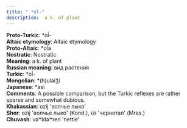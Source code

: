 ```yaml
---
title: " *oĺ-"
description:  a k. of plant
---
```


<strong>Proto-Turkic</strong>:  *oĺ-<br>
<strong>Altaic etymology</strong>:  Altaic etymology<br>
<strong> Proto-Altaic</strong>:  *oĺa<br>
<strong>Nostratic</strong>:  Nostratic<br>
<strong>Meaning</strong>:  a k. of plant<br>
<strong>Russian meaning</strong>:  вид растения<br>
<strong>Turkic</strong>:  *oĺ-<br>
<strong>Mongolian</strong>:  *(h)ulalǯi<br>
<strong>Japanese</strong>:  *asi<br>
<strong>Comments</strong>:  A possible comparison, but the Turkic reflexes are rather sparse and somewhat dubious.<br>
<strong>Khakassian</strong>:  ozɨj 'волчье лыко'<br>
<strong>Shor</strong>:  ozɨj 'волчье лыко' (Kond.), ɨzɨ 'чернотал' (Mras.)<br>
<strong>Chuvash</strong>:  vǝʷldǝʷren 'nettle'<br>


